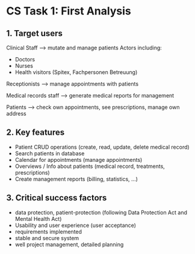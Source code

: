 # CS Task 1: First Analysis

## 1. Target users

Clinical Staff --> mutate and manage patients
Actors including:
* Doctors
* Nurses
* Health visitors (Spitex, Fachpersonen Betreuung)

Receptionists --> manage appointments with patients

Medical records staff --> generate medical reports for management

Patients --> check own appointments, see prescriptions, manage own address

## 2. Key features

* Patient CRUD operations (create, read, update, delete medical record)
* Search patients in database
* Calendar for appointments (manage appointments)
* Overviews / Info about patients (medical record, treatments, prescriptions)
* Create management reports (billing, statistics, ...)


## 3. Critical success factors

* data protection, patient-protection (following Data Protection Act and Mental Health Act)
* Usability and user experience (user acceptance)
* requirements implemented
* stable and secure system
* well project management, detailed planning

